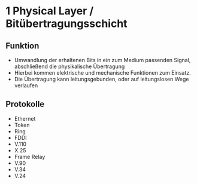 # 1 Physical Layer / Bitübertragungsschicht

## Funktion

+ Umwandlung der erhaltenen Bits in ein zum Medium passenden Signal, abschließend die physikalische Übertragung
+ Hierbei kommen elektrische und mechanische Funktionen zum Einsatz.
+ Die Übertragung kann leitungsgebunden, oder auf leitungslosen Wege verlaufen

## Protokolle
+ Ethernet
+ Token
+ Ring
+ FDDI
+ V.110
+ X.25
+ Frame Relay
+ V.90
+ V.34
+ V.24